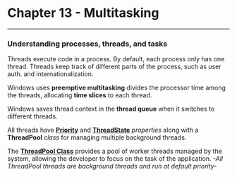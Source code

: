 # Chapter 13 - Multitasking

___

### Understanding processes, threads, and tasks

Threads execute code in a process. By default, each process only has one thread.
Threads keep track of different parts of the process, such as user auth. and internationalization.

Windows uses **preemptive multitasking** divides the processor time among the threads, allocating **time slices** to each thread.

Windows saves thread context in the **thread queue** when it switches to different threads.

All threads have **[Priority](https://docs.microsoft.com/en-us/dotnet/api/system.threading.thread.priority?view=netcore-3.1)** and **[ThreadState](https://docs.microsoft.com/en-us/dotnet/api/system.threading.thread.threadstate?view=netcore-3.1)** *properties* along with a **ThreadPool** *class* for managing multiple background threads.

The **[ThreadPool Class](https://docs.microsoft.com/en-us/dotnet/standard/threading/the-managed-thread-pool)**  provides a pool of worker threads managed by the system, allowing the developer to focus on the task of the application.
*-All ThreadPool threads are background threads and run at default priority-*
